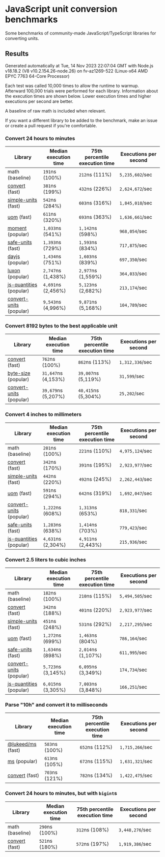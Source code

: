 # JavaScript unit conversion benchmarks

Some benchmarks of community-made JavaScript/TypeScript libraries for converting units.

## Results

<!-- beginblock(results) -->

Generated automatically at Tue, 14 Nov 2023 22:07:04 GMT with Node.js v18.18.2 (V8 v10.2.154.26-node.26) on fv-az1269-522 (Linux-x64 AMD EPYC 7763 64-Core Processor)

Each test was called 10,000 times to allow the runtime to warmup.
Afterward 100,000 trials were performed for each library.
Information about the execution times are shown below.
Lower execution times and higher executions per second are better.

A baseline of raw math is included when relevant.

If you want a different library to be added to the benchmark, make an issue or create a pull request if you're comfortable.

### Convert 24 hours to minutes

| Library                                                            | Median execution time | 75th percentile execution time | Executions per second |
| ------------------------------------------------------------------ | --------------------- | ------------------------------ | --------------------- |
| math (baseline)                                                    | `191`ns (100%)        | `212`ns (111%)                 | `5,235,602`/sec       |
| [convert](https://npmjs.com/package/convert) (fast)                | `381`ns (199%)        | `432`ns (226%)                 | `2,624,672`/sec       |
| [simple-units](https://npmjs.com/package/simple-units) (fast)      | `542`ns (284%)        | `603`ns (316%)                 | `1,845,018`/sec       |
| [uom](https://npmjs.com/package/uom) (fast)                        | `611`ns (320%)        | `693`ns (363%)                 | `1,636,661`/sec       |
| [moment](https://npmjs.com/package/moment) (popular)               | `1,033`ns (541%)      | `1,142`ns (598%)               | `968,054`/sec         |
| [safe-units](https://npmjs.com/package/safe-units) (fast)          | `1,393`ns (729%)      | `1,593`ns (834%)               | `717,875`/sec         |
| [dayjs](https://npmjs.com/package/dayjs) (popular)                 | `1,434`ns (751%)      | `1,603`ns (839%)               | `697,350`/sec         |
| [luxon](https://npmjs.com/package/luxon) (popular)                 | `2,747`ns (1,438%)    | `2,977`ns (1,559%)             | `364,033`/sec         |
| [js-quantities](https://npmjs.com/package/js-quantities) (popular) | `4,691`ns (2,456%)    | `5,123`ns (2,682%)             | `213,174`/sec         |
| [convert-units](https://npmjs.com/package/convert-units) (popular) | `9,543`ns (4,996%)    | `9,871`ns (5,168%)             | `104,789`/sec         |

### Convert 8192 bytes to the best applicable unit

| Library                                                            | Median execution time | 75th percentile execution time | Executions per second |
| ------------------------------------------------------------------ | --------------------- | ------------------------------ | --------------------- |
| [convert](https://npmjs.com/package/convert) (fast)                | `762`ns (100%)        | `862`ns (113%)                 | `1,312,336`/sec       |
| [byte-size](https://npmjs.com/package/byte-size) (popular)         | `31,647`ns (4,153%)   | `39,007`ns (5,119%)            | `31,599`/sec          |
| [convert-units](https://npmjs.com/package/convert-units) (popular) | `39,679`ns (5,207%)   | `40,415`ns (5,304%)            | `25,202`/sec          |

### Convert 4 inches to millimeters

| Library                                                            | Median execution time | 75th percentile execution time | Executions per second |
| ------------------------------------------------------------------ | --------------------- | ------------------------------ | --------------------- |
| math (baseline)                                                    | `201`ns (100%)        | `221`ns (110%)                 | `4,975,124`/sec       |
| [convert](https://npmjs.com/package/convert) (fast)                | `342`ns (170%)        | `391`ns (195%)                 | `2,923,977`/sec       |
| [simple-units](https://npmjs.com/package/simple-units) (fast)      | `442`ns (220%)        | `492`ns (245%)                 | `2,262,443`/sec       |
| [uom](https://npmjs.com/package/uom) (fast)                        | `591`ns (294%)        | `642`ns (319%)                 | `1,692,047`/sec       |
| [convert-units](https://npmjs.com/package/convert-units) (popular) | `1,222`ns (608%)      | `1,313`ns (653%)               | `818,331`/sec         |
| [safe-units](https://npmjs.com/package/safe-units) (fast)          | `1,283`ns (638%)      | `1,414`ns (703%)               | `779,423`/sec         |
| [js-quantities](https://npmjs.com/package/js-quantities) (popular) | `4,631`ns (2,304%)    | `4,911`ns (2,443%)             | `215,936`/sec         |

### Convert 2.5 liters to cubic inches

| Library                                                            | Median execution time | 75th percentile execution time | Executions per second |
| ------------------------------------------------------------------ | --------------------- | ------------------------------ | --------------------- |
| math (baseline)                                                    | `182`ns (100%)        | `210`ns (115%)                 | `5,494,505`/sec       |
| [convert](https://npmjs.com/package/convert) (fast)                | `342`ns (188%)        | `401`ns (220%)                 | `2,923,977`/sec       |
| [simple-units](https://npmjs.com/package/simple-units) (fast)      | `451`ns (248%)        | `531`ns (292%)                 | `2,217,295`/sec       |
| [uom](https://npmjs.com/package/uom) (fast)                        | `1,272`ns (699%)      | `1,463`ns (804%)               | `786,164`/sec         |
| [safe-units](https://npmjs.com/package/safe-units) (fast)          | `1,634`ns (898%)      | `2,014`ns (1,107%)             | `611,995`/sec         |
| [convert-units](https://npmjs.com/package/convert-units) (popular) | `5,723`ns (3,145%)    | `6,095`ns (3,349%)             | `174,734`/sec         |
| [js-quantities](https://npmjs.com/package/js-quantities) (popular) | `6,015`ns (3,305%)    | `7,003`ns (3,848%)             | `166,251`/sec         |

### Parse "10h" and convert it to milliseconds

| Library                                                   | Median execution time | 75th percentile execution time | Executions per second |
| --------------------------------------------------------- | --------------------- | ------------------------------ | --------------------- |
| [@lukeed/ms](https://npmjs.com/package/@lukeed/ms) (fast) | `583`ns (100%)        | `652`ns (112%)                 | `1,715,266`/sec       |
| [ms](https://npmjs.com/package/ms) (popular)              | `613`ns (105%)        | `672`ns (115%)                 | `1,631,321`/sec       |
| [convert](https://npmjs.com/package/convert) (fast)       | `703`ns (121%)        | `782`ns (134%)                 | `1,422,475`/sec       |

### Convert 24 hours to minutes, but with `bigint`s

| Library                                             | Median execution time | 75th percentile execution time | Executions per second |
| --------------------------------------------------- | --------------------- | ------------------------------ | --------------------- |
| math (baseline)                                     | `290`ns (100%)        | `312`ns (108%)                 | `3,448,276`/sec       |
| [convert](https://npmjs.com/package/convert) (fast) | `521`ns (180%)        | `572`ns (197%)                 | `1,919,386`/sec       |

<!-- endblock(results) -->
